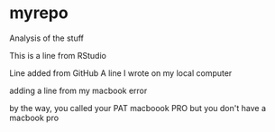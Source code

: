 # myrepo
Analysis of the stuff

This is a line from RStudio

Line added from GitHub
A line I wrote on my local computer  


adding a line from my macbook error

by the way, you called your PAT macboook PRO but you don't have a macbook pro